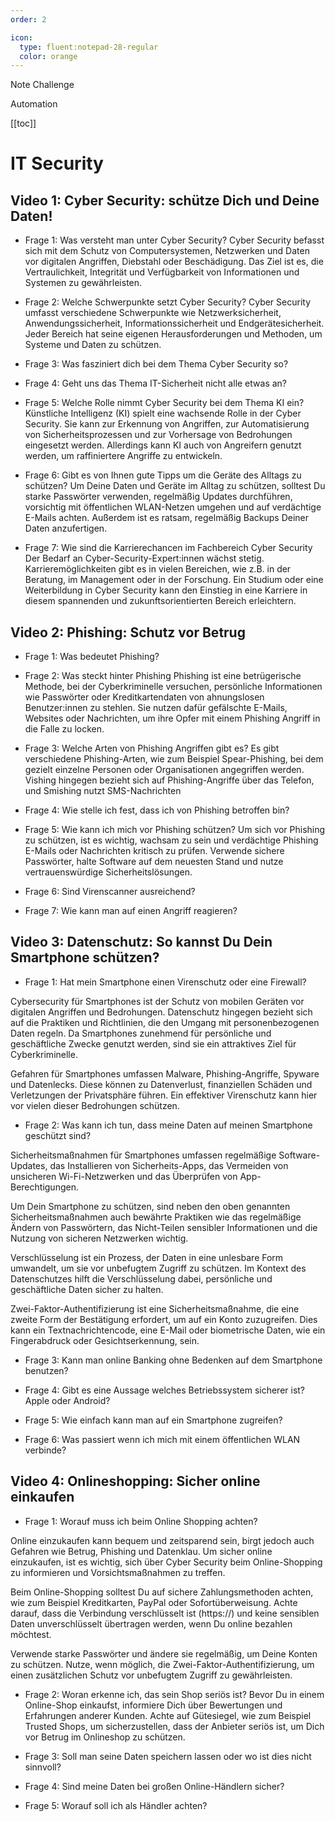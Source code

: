 ```yaml
---
order: 2

icon:
  type: fluent:notepad-28-regular
  color: orange
---
```


Note Challenge

Automation

[[toc]]


# IT Security

## Video 1: Cyber Security: schütze Dich und Deine Daten!

- Frage 1: Was versteht man unter Cyber Security? 
Cyber Security befasst sich mit dem Schutz von Computersystemen, Netzwerken und Daten vor digitalen Angriffen, Diebstahl oder Beschädigung. Das Ziel ist es, die Vertraulichkeit, Integrität und Verfügbarkeit von Informationen und Systemen zu gewährleisten.

- Frage 2: Welche Schwerpunkte setzt Cyber Security? 
Cyber Security umfasst verschiedene Schwerpunkte wie Netzwerksicherheit, Anwendungssicherheit, Informationssicherheit und Endgerätesicherheit. Jeder Bereich hat seine eigenen Herausforderungen und Methoden, um Systeme und Daten zu schützen.

- Frage 3: Was fasziniert dich bei dem Thema Cyber Security so?

- Frage 4: Geht uns das Thema IT-Sicherheit nicht alle etwas an?

- Frage 5: Welche Rolle nimmt Cyber Security bei dem Thema KI ein? 
Künstliche Intelligenz (KI) spielt eine wachsende Rolle in der Cyber Security. Sie kann zur Erkennung von Angriffen, zur Automatisierung von Sicherheitsprozessen und zur Vorhersage von Bedrohungen eingesetzt werden. Allerdings kann KI auch von Angreifern genutzt werden, um raffiniertere Angriffe zu entwickeln.

- Frage 6: Gibt es von Ihnen gute Tipps um die Geräte des Alltags zu schützen? 
Um Deine Daten und Geräte im Alltag zu schützen, solltest Du starke Passwörter verwenden, regelmäßig Updates durchführen, vorsichtig mit öffentlichen WLAN-Netzen umgehen und auf verdächtige E-Mails achten. Außerdem ist es ratsam, regelmäßig Backups Deiner Daten anzufertigen.

- Frage 7: Wie sind die Karrierechancen im Fachbereich Cyber Security 
Der Bedarf an Cyber-Security-Expert:innen wächst stetig. Karrieremöglichkeiten gibt es in vielen Bereichen, wie z.B. in der Beratung, im Management oder in der Forschung. Ein Studium oder eine Weiterbildung in Cyber Security kann den Einstieg in eine Karriere in diesem spannenden und zukunftsorientierten Bereich erleichtern.


## Video 2: Phishing: Schutz vor Betrug

- Frage 1: Was bedeutet Phishing?

- Frage 2: Was steckt hinter Phishing 
Phishing ist eine betrügerische Methode, bei der Cyberkriminelle versuchen, persönliche Informationen wie Passwörter oder Kreditkartendaten von ahnungslosen Benutzer:innen zu stehlen. Sie nutzen dafür gefälschte E-Mails, Websites oder Nachrichten, um ihre Opfer mit einem Phishing Angriff in die Falle zu locken.

- Frage 3: Welche Arten von Phishing Angriffen gibt es? 
Es gibt verschiedene Phishing-Arten, wie zum Beispiel Spear-Phishing, bei dem gezielt einzelne Personen oder Organisationen angegriffen werden. Vishing hingegen bezieht sich auf Phishing-Angriffe über das Telefon, und Smishing nutzt SMS-Nachrichten

- Frage 4: Wie stelle ich fest, dass ich von Phishing betroffen bin?

- Frage 5: Wie kann ich mich vor Phishing schützen? 
Um sich vor Phishing zu schützen, ist es wichtig, wachsam zu sein und verdächtige Phishing E-Mails oder Nachrichten kritisch zu prüfen. Verwende sichere Passwörter, halte Software auf dem neuesten Stand und nutze vertrauenswürdige Sicherheitslösungen.

- Frage 6: Sind Virenscanner ausreichend?

- Frage 7: Wie kann man auf einen Angriff reagieren?

## Video 3: Datenschutz: So kannst Du Dein Smartphone schützen?

- Frage 1: Hat mein Smartphone einen Virenschutz oder eine Firewall? 

Cybersecurity für Smartphones ist der Schutz von mobilen Geräten vor digitalen Angriffen und Bedrohungen. Datenschutz hingegen bezieht sich auf die Praktiken und Richtlinien, die den Umgang mit personenbezogenen Daten regeln. Da Smartphones zunehmend für persönliche und geschäftliche Zwecke genutzt werden, sind sie ein attraktives Ziel für Cyberkriminelle.

Gefahren für Smartphones umfassen Malware, Phishing-Angriffe, Spyware und Datenlecks. Diese können zu Datenverlust, finanziellen Schäden und Verletzungen der Privatsphäre führen. Ein effektiver Virenschutz kann hier vor vielen dieser Bedrohungen schützen.

- Frage 2: Was kann ich tun, dass meine Daten auf meinen Smartphone geschützt sind? 

Sicherheitsmaßnahmen für Smartphones umfassen regelmäßige Software-Updates, das Installieren von Sicherheits-Apps, das Vermeiden von unsicheren Wi-Fi-Netzwerken und das Überprüfen von App-Berechtigungen.

Um Dein Smartphone zu schützen, sind neben den oben genannten Sicherheitsmaßnahmen auch bewährte Praktiken wie das regelmäßige Ändern von Passwörtern, das Nicht-Teilen sensibler Informationen und die Nutzung von sicheren Netzwerken wichtig.

Verschlüsselung ist ein Prozess, der Daten in eine unlesbare Form umwandelt, um sie vor unbefugtem Zugriff zu schützen. Im Kontext des Datenschutzes hilft die Verschlüsselung dabei, persönliche und geschäftliche Daten sicher zu halten.

Zwei-Faktor-Authentifizierung ist eine Sicherheitsmaßnahme, die eine zweite Form der Bestätigung erfordert, um auf ein Konto zuzugreifen. Dies kann ein Textnachrichtencode, eine E-Mail oder biometrische Daten, wie ein Fingerabdruck oder Gesichtserkennung, sein.

- Frage 3: Kann man online Banking ohne Bedenken auf dem Smartphone benutzen?

- Frage 4: Gibt es eine Aussage welches Betriebssystem sicherer ist? Apple oder Android?

- Frage 5: Wie einfach kann man auf ein Smartphone zugreifen?

- Frage 6: Was passiert wenn ich mich mit einem öffentlichen WLAN verbinde?

## Video 4: Onlineshopping: Sicher online einkaufen

- Frage 1: Worauf muss ich beim Online Shopping achten? 

Online einzukaufen kann bequem und zeitsparend sein, birgt jedoch auch Gefahren wie Betrug, Phishing und Datenklau. Um sicher online einzukaufen, ist es wichtig, sich über Cyber Security beim Online-Shopping zu informieren und Vorsichtsmaßnahmen zu treffen.

Beim Online-Shopping solltest Du auf sichere Zahlungsmethoden achten, wie zum Beispiel Kreditkarten, PayPal oder Sofortüberweisung. Achte darauf, dass die Verbindung verschlüsselt ist (https://) und keine sensiblen Daten unverschlüsselt übertragen werden, wenn Du online bezahlen möchtest.

Verwende starke Passwörter und ändere sie regelmäßig, um Deine Konten zu schützen. Nutze, wenn möglich, die Zwei-Faktor-Authentifizierung, um einen zusätzlichen Schutz vor unbefugtem Zugriff zu gewährleisten.

- Frage 2: Woran erkenne ich, das sein Shop seriös ist? 
Bevor Du in einem Online-Shop einkaufst, informiere Dich über Bewertungen und Erfahrungen anderer Kunden. Achte auf Gütesiegel, wie zum Beispiel Trusted Shops, um sicherzustellen, dass der Anbieter seriös ist, um Dich vor Betrug im Onlineshop zu schützen.

- Frage 3: Soll man seine Daten speichern lassen oder wo ist dies nicht sinnvoll?

- Frage 4: Sind meine Daten bei großen Online-Händlern sicher?

- Frage 5: Worauf soll ich als Händler achten?

